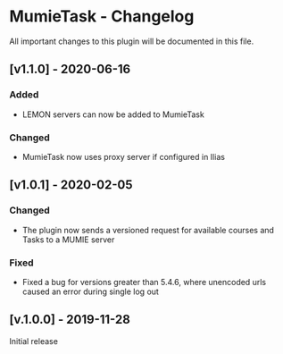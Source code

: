 # MumieTask - Changelog

All important changes to this plugin will be documented in this file.

## [v1.1.0] - 2020-06-16
### Added
- LEMON servers can now be added to MumieTask

### Changed
- MumieTask now uses proxy server if configured in Ilias

## [v1.0.1] - 2020-02-05

### Changed
- The plugin now sends a versioned request for available courses and Tasks to a MUMIE server

### Fixed
- Fixed a bug for versions greater than 5.4.6, where unencoded urls caused an error during single log out

## [v.1.0.0] - 2019-11-28
Initial release
